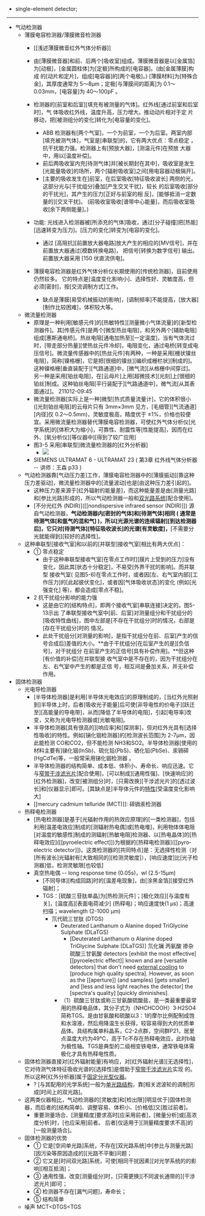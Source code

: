 - single-element detector; 
- ---
- 气动检测器
    - 薄膜电容检测器/薄膜微音检测器
        - [[浅述薄膜微音红外气体分析器]]
        - 由[薄膜微音器]和前、后两个[吸收室]组成。薄膜微音器是以[金属箔]为[动极]，[金属圆柱体]为[定极]所构成的[电容器]。(由[金属薄膜]构成 的[动片和定片]，组成[电容器]的[两个电极]。) [薄膜材料]为[特殊合金]，其厚度通常为 5～8μm；定极[与薄膜间的距离]为 0.1～0.03mm，[电容量]为 40～100pF 。
        - 检测器的[前室和后室][填充有被测量的气体]。红外线[通过前室和后室时]，气 体吸收红外线，温度升高，压力增大。推动动片相对于定 片移动，把[被测组分的变化]转化为[电容量的变化]。
            - ABB 检测器有[两个气室]，一个为前室，一个为后室。两室内部[填充被测气体]，气室是[串联型]的，它有两大优点：零点稳定 ，抗干扰能力强。检测器上有[预放大器]，[测温元件]在预放 大器中，用以[温度补偿]。
            - 前后两吸收室内充[待测气体]并[被长期封在其中]，吸收室是发生[光能量吸收]的场所，两个[辐射吸收室]之间[用电容器动极隔开]。
            - [主要的吸收发生在]前室，在后室吸收[特征吸收波长] 两侧的光，这部分光与[干扰组分]叠加[产生交叉干扰]，较长 的后室吸收[部分的干扰光]，其产生的压力[正好与前室的相 反]，[能够抵消一定数量的][交叉干扰]。 (前吸收室吸收[谱带中心能量]，而后吸收室吸收[余下两侧能量]。)
        - 功能: 光线进入检测器被[所添充的气体]吸收，通过[分子碰撞]把[热能][迅速转变为压力]。[压力的变化]转变为[电容的变化]。
            - 通过 [高阻抗][前置放大器电路]放大产生的相应的[MV信号]，并在 前置放大器通过[模数转换电路]， 把信号[转换为数字信号] 输出。前置放大器采用 [150 伏直流供电]。
        - 薄膜电容检测器是红外气体分析仪长期使用的[传统检测器]，目前使用仍然较多。
它的特点是[温度变化影响小]、选择性好、灵敏度高，但必须[密封]，按[交流调制方式]工作。

            - 缺点是薄膜[易受机械振动的影响]，[调制频率]不能提高，[放大器][制作比较困难]，体积较大等。
    - 微流量检测器
        - 原理是一种利用[敏感元件]的[热敏特性][测量微小气体流量]的[新型检测器件]。其[传感元件]是两个[微型热丝电阻]，和另外两个[辅助电阻]组成[惠斯通电桥]。热丝电阻[通电加热至][一定温度]，当有气体流过时，[带走部分热量][使热丝元件冷却]，电阻变化，通过电桥[转变成电压信号]。微流量传感器中的[热丝元件]有两种，一种是采用[栅状镍丝电阻]，简称[镍格栅]，它是把[很细的镍丝][编织成栅栏状][制成的]。这种镍格栅[垂直装配于][气路通道]中，[微气流][从格栅中间穿过]。另一种是采用[铂丝电阻]，在[云母片]上用[超微技术][光刻]上[很细的铂丝]制成。这种铂丝电阻[平行装配于][气路通道中]，微气流[从其表面通过]。
211012-09:45
        - 微流量检测器[实际上是一种]微型[热式质量流量计]，它的体积很小([光刻铂丝电阻]的云母片只有 3mm×3mm 见方，[毛细管][气流通道][内径]仅 0.2～0.5mm)，灵敏度极高，精度优于 ±1%，价格也较便宜。采用微流量检测器替代薄膜电容检测器，可使红外气体分析仪[光学系统]的[体积大为缩小]，可靠性、耐震性等[性能提高]，因而在红外、[氧分析仪][等仪器中][得到了较广应用]
        - 图3-5 采用[串联型]微流量检测器的[红外分析器]
            - ![](https://firebasestorage.googleapis.com/v0/b/firescript-577a2.appspot.com/o/imgs%2Fapp%2FXELiu-NovaKG%2FQK-ZmkEJEs.jpg?alt=media&token=6d9c534e-1e3d-4900-9c36-e7256cee3366)
        - SIEMENS ULTRAMAT 6 - ULTRAMAT 23 ( 第3章 红外线气体分析器 -- 讲师：王森 p33 )
    - 气动检测器靠[气动压力差]工作，薄膜电容检测器中的[薄膜振动][靠这种压力差驱动]，微流量检测器中的[流量波动]也是[由这种压力差引起的]。
        - 这种压力差来源于[红外辐射的能量差]，而这种能量差是由[测量光路]和[参比光路]形成的，所以气动检测器一般和[双光路系统](((F3ZXU7zuW)))[配合使用]。
        - [不分光红外 (NDIR)]([[nondispersive infrared sensor (NDIR)]]) 源自气动检测器，__气动检测器内[密封的气体]和[待测气体]相同 ( 通常是待测气体[和氩气的混和气] )，所以[光源光谱的连续辐射][到达检测器后]，它只对[待测气体][特征吸收波长]的光谱[有灵敏度]，__[不需要分光就能得到][较好的选择性]。
    - 这种串联型[接收气室]和以前的[并联型]接收气室[相比有两大优点]：
        - ① 零点稳定
            - 由于这种串联型接收气室[在零点工作时][膜片上受到的压力]没有 变化，因此其[状态十分稳定]，不易受[外界干扰的影响]。而并联型 接收气室( 见图5-6)在零点工作时，或者因[左、右气室内部][工作压力]的[此起彼伏变化]，或者因[气体吸收状态]的变化 (例如[光强变化] 等)，都会造成[零点不稳]。
        - 2 抗干扰组分影响的能力强
            - 这是由它的[结构特点]，即两个接收气室[串联连接]决定的。图5-13示出 了串联型接收气室中[前、后室]对测量组分和干扰组分的[吸收特性曲线]，图中左部是[不存在干扰组分]时的情况，右部是[存在干扰组分]时的 情况。 
            - 此处干扰组分[对测量的影响]，是指干扰组分在前、后室[产生的信号合成后]差值的大小。**由于干扰组分[在后室产生的是][负信号]，对干扰组分 在前室产生的正信号[具有补偿作用]。**但这种[有价值的补偿]在并联型接 收气室中是不存在的，因为干扰组分在左、右气室中产生的都是正信 号，相互间是叠加关系，并无补偿作用。
- 固体检测器
    - 光电导检测器
        - [半导体检测器]是利用[半导体光电效应]的原理制成的，[当红外光照射到]半导体上时，后者[吸收光子能量]后可使[非导电性的价电子][跃迁至][高能量的导电带]，从而[降低了半导体的电阻]，引起[电导率]改变，又称为光电导检测器或[光敏电阻]。
        - 半导体检测器[具有很高的][响应率]和[探测率]，但对红外光具有[选择性吸收]的特性。例如[锑化铟检测器]的[检测波长范围]为 2-7μm，因此能检测 CO和CO2，但不能检测 NH3和SO2。半导体检测器[使用的材料主要有]锑化铟(InSb)、硫化铅(PbS)、硒化铅(PbSe)、汞镉碲(HgCdTe)等，一般常采用锑化铟检测器 。
        - 半导体检测器的结构简单、成本低、体积小、寿命长、响应迅速。它与[窄带干涉滤光片](((h5qpQpjvS)))[配合使用]，[可以制成][通用性强]、[快速响应]的[红外检测器]，改变[被测组分]时，[只需改换][干涉滤光片]的[透过波长]和[仪器显示]即可。[其缺点是]半导体元件的[特性](特别是[灵敏度])[受温度变化影响大]
        - [[mercury cadmium telluride (MCT)]]: 碲镉汞检测器
    - 热释电检测器
        - [热电检测器]是基于[光辐射作用的热效应原理]的[一类检测器]，包括利用[温差电效应]制成的[测辐射热电偶]或[热电堆]，利用物体体电阻[对温度的敏感性]制成的测辐射[热敏电阻]检测器、以[热电晶体]的[热释电效应]([[pyroelectric effect]])为根据的[热释电检测器]([[pyro­elec­tric detector]])。这类检测器的[共同特点]是：无选择性检测（对[所有波长]光辐射有[大致相同的][检测灵敏度]），[响应速度]比[光子检测器]低，检测灵敏限[也较低]
        - 真空热电偶 -- long response time (0.05s)，wl (2.5-15μm)
            - [不同导体][构成回路]时的[温差电现象]，由[涂黑金箔][接受红外辐射]；
            - TGS：[硫酸三苷肽单晶]为[热检测元件]；[极化效应][与温度有关]，[温度高][表面电荷减少] (热释电)；响应速度快(1 μs)；高速扫描；wavelength (2-1000 μm)
                - 氘代硫三甘肽 (DTGS)
                    - Deuterated Lanthanum α Alanine doped TriGlycine Sulphate (DLaTGS)
                        - [Deuterated Lanthanum α Alanine doped TriGlycine Sulphate (DLaTGS)] 氘化镧 丙氨酸 掺杂 硫酸三甘氨酸 detectors [exhibit the most effective] [[pyroelectric effect]] known and are [versatile detectors] that don't need [external cooling](((yDtYTzWID))) to [produce high quality spectra]. However, as soon as the [[aperture]] (and samples) [gets smaller] and [less and less light reaches the detector] the [spectra's quality] [quickly diminishes].
                    - （1）硫酸三甘肽或称三甘氨酸硫酸盐，是一类最重要最常用的热释电品体，其分子式为（NHCHCOOH）3·H2SO4简称TGS。是由甘氨酸和硫酸以3：1的摩尔比例配制成饱和水溶液，然后用降温生长获得，较容易得到大的优质单品体。具结构属单料晶系，C2-2点群，空间群P21，居里点温度大约为49℃，高于Tc不存在热释电效应，此时b轴为极性轴。TGS是典型的二级相变铁电体，通常铁电体需极化才具有热释电性质。
    - 固体检测器直接对[红外辐射能量]有响应，对[红外辐射光谱][无选择性]， 它对待测气体特征吸收光谱的[选择性]是借助于[窄带干涉滤光片](((h5qpQpjvS)))实现 的。 所以这种[红外分析器]属于[固定分光型仪器](((R1r3m_Jz9)))。
        - ? [与其配用的光学系统]一般为[单光路结构](((98sAVxUzD)))，靠[相关滤波轮的调制]形成[时间上的双光路]。
    - 这两类仪器相比，气动检测器的[灵敏度]和[检出限][明显优于]固体检测器，而后者的[结构简单]、调整容易、体积小、[价格低]又[胜过前者]。
        - 重要测量场合、[测量精度]要求高时[应采用前者]，[微量分析]或[高浓度分析]时，[也应采用]前者。
后者[仅适用于][测量精度要求不高]的[一般测量场合]。
    - 固体检测器的优势
        - ① 它是[空间单光路]系统，不存在[双光路系统]中[参比与测量光路][因污染等原因造成的][光路不平衡]问题；
        - ② 它又是[时间双光路]系统，可使[相同干扰因素][对光学系统的的影响][相互抵消]；
        - ③ 通用性强，改变[测量组分]时，[只需更换][不同波长通带的][干涉滤光片]即可；
        - ④ 检测器不存在[漏气问题]，寿命长；
        - ⑤ 结构简单
    - 噪声 MCT<DTGS<TGS

